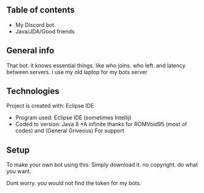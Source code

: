 ## Table of contents
* My Discord bot. 
* Java/JDA/Good friends

## General info
That bot. it knows essential things. like who joins. who left. and latency between servers.
i use my old laptop for my bots server
	
## Technologies
Project is created with: Eclipse IDE 
* Program used: Eclipse IDE (sometimes Intellij)
* Coded to version: Java 8
*A infinite thanks for ROMVoid95 (most of codes)  and (General Griveous) For support
	
## Setup
To make your own bot using this. Simply download it.  no copyright. do what you want.

Dont worry. you would not find the token for my bots.
